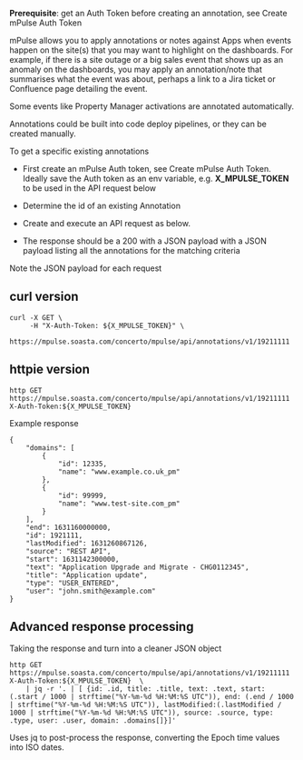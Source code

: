 **Prerequisite**: get an Auth Token before creating an annotation, see Create mPulse Auth Token

mPulse allows you to apply annotations or notes against Apps when events happen on the site(s) that you may want to highlight on the dashboards. For example, if there is a site outage or a big sales event that shows up as an anomaly on the dashboards, you may apply an annotation/note that summarises what the event was about, perhaps a link to a Jira ticket or Confluence page detailing the event.

Some events like Property Manager activations are annotated automatically.

Annotations could be built into code deploy pipelines, or they can be created manually.

To get a specific existing annotations

- First create an mPulse Auth token, see Create mPulse Auth Token. Ideally save the Auth token as an env variable, e.g. **X_MPULSE_TOKEN** to be used in the API request below

- Determine the id of an existing Annotation

- Create and execute an API request as below.

- The response should be a 200 with a JSON payload with a JSON payload listing all the annotations for the matching criteria

Note the JSON payload for each request

## curl version
```shell
curl -X GET \
     -H "X-Auth-Token: ${X_MPULSE_TOKEN}" \
     https://mpulse.soasta.com/concerto/mpulse/api/annotations/v1/19211111 
```

## httpie version
```
http GET https://mpulse.soasta.com/concerto/mpulse/api/annotations/v1/19211111 X-Auth-Token:${X_MPULSE_TOKEN} 
```

Example response
```
{
    "domains": [
        {
            "id": 12335,
            "name": "www.example.co.uk_pm"
        },
        {
            "id": 99999,
            "name": "www.test-site.com_pm"
        }
    ],
    "end": 1631160000000,
    "id": 1921111,
    "lastModified": 1631260867126,
    "source": "REST API",
    "start": 1631142300000,
    "text": "Application Upgrade and Migrate - CHG0112345",
    "title": "Application update",
    "type": "USER_ENTERED",
    "user": "john.smith@example.com"
}
```

## Advanced response processing

Taking the response and turn into a cleaner JSON object

```
http GET https://mpulse.soasta.com/concerto/mpulse/api/annotations/v1/19211111 X-Auth-Token:${X_MPULSE_TOKEN}  \
    | jq -r '. | [ {id: .id, title: .title, text: .text, start: (.start / 1000 | strftime("%Y-%m-%d %H:%M:%S UTC")), end: (.end / 1000 | strftime("%Y-%m-%d %H:%M:%S UTC")), lastModified:(.lastModified / 1000 | strftime("%Y-%m-%d %H:%M:%S UTC")), source: .source, type: .type, user: .user, domain: .domains[]}]'

```
Uses jq to post-process the response, converting the Epoch time values into ISO dates.

